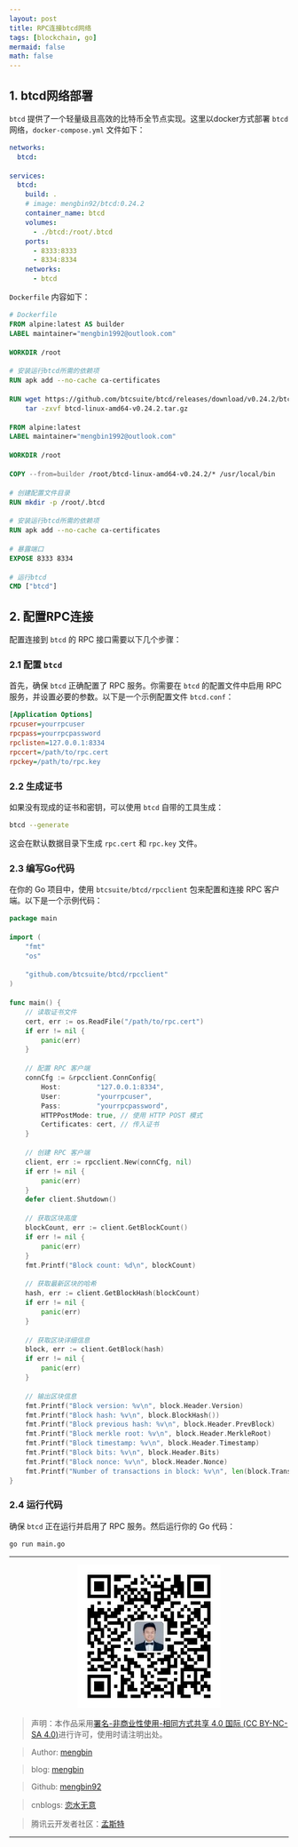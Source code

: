 ```yaml
---
layout: post
title: RPC连接btcd网络
tags: [blockchain, go]
mermaid: false
math: false
---  
```


## 1. btcd网络部署

`btcd` 提供了一个轻量级且高效的比特币全节点实现。这里以docker方式部署 `btcd` 网络，`docker-compose.yml` 文件如下：  

```yaml
networks:
  btcd:

services:
  btcd:
    build: .
    # image: mengbin92/btcd:0.24.2
    container_name: btcd
    volumes:
      - ./btcd:/root/.btcd
    ports:
      - 8333:8333
      - 8334:8334
    networks:
      - btcd
```

`Dockerfile` 内容如下：  

```dockerfile
# Dockerfile
FROM alpine:latest AS builder
LABEL maintainer="mengbin1992@outlook.com"

WORKDIR /root

# 安装运行btcd所需的依赖项
RUN apk add --no-cache ca-certificates

RUN wget https://github.com/btcsuite/btcd/releases/download/v0.24.2/btcd-linux-amd64-v0.24.2.tar.gz && \
    tar -zxvf btcd-linux-amd64-v0.24.2.tar.gz

FROM alpine:latest 
LABEL maintainer="mengbin1992@outlook.com"

WORKDIR /root

COPY --from=builder /root/btcd-linux-amd64-v0.24.2/* /usr/local/bin

# 创建配置文件目录
RUN mkdir -p /root/.btcd

# 安装运行btcd所需的依赖项
RUN apk add --no-cache ca-certificates

# 暴露端口
EXPOSE 8333 8334

# 运行btcd
CMD ["btcd"]
```

## 2. 配置RPC连接

配置连接到 `btcd` 的 RPC 接口需要以下几个步骤：

### 2.1 配置 `btcd`

首先，确保 `btcd` 正确配置了 RPC 服务。你需要在 `btcd` 的配置文件中启用 RPC 服务，并设置必要的参数。以下是一个示例配置文件 `btcd.conf`：

```ini
[Application Options]
rpcuser=yourrpcuser
rpcpass=yourrpcpassword
rpclisten=127.0.0.1:8334
rpccert=/path/to/rpc.cert
rpckey=/path/to/rpc.key
```

### 2.2 生成证书

如果没有现成的证书和密钥，可以使用 `btcd` 自带的工具生成：

```sh
btcd --generate
```

这会在默认数据目录下生成 `rpc.cert` 和 `rpc.key` 文件。

### 2.3 编写Go代码

在你的 Go 项目中，使用 `btcsuite/btcd/rpcclient` 包来配置和连接 RPC 客户端。以下是一个示例代码：

```go
package main

import (
	"fmt"
	"os"

	"github.com/btcsuite/btcd/rpcclient"
)

func main() {
	// 读取证书文件
	cert, err := os.ReadFile("/path/to/rpc.cert")
	if err != nil {
		panic(err)
	}

	// 配置 RPC 客户端
	connCfg := &rpcclient.ConnConfig{
		Host:         "127.0.0.1:8334",
		User:         "yourrpcuser",
		Pass:         "yourrpcpassword",
		HTTPPostMode: true, // 使用 HTTP POST 模式
		Certificates: cert, // 传入证书
	}

	// 创建 RPC 客户端
	client, err := rpcclient.New(connCfg, nil)
	if err != nil {
		panic(err)
	}
	defer client.Shutdown()

	// 获取区块高度
	blockCount, err := client.GetBlockCount()
	if err != nil {
		panic(err)
	}
	fmt.Printf("Block count: %d\n", blockCount)

	// 获取最新区块的哈希
	hash, err := client.GetBlockHash(blockCount)
	if err != nil {
		panic(err)
	}

	// 获取区块详细信息
	block, err := client.GetBlock(hash)
	if err != nil {
		panic(err)
	}

	// 输出区块信息
	fmt.Printf("Block version: %v\n", block.Header.Version)
	fmt.Printf("Block hash: %v\n", block.BlockHash())
	fmt.Printf("Block previous hash: %v\n", block.Header.PrevBlock)
	fmt.Printf("Block merkle root: %v\n", block.Header.MerkleRoot)
	fmt.Printf("Block timestamp: %v\n", block.Header.Timestamp)
	fmt.Printf("Block bits: %v\n", block.Header.Bits)
	fmt.Printf("Block nonce: %v\n", block.Header.Nonce)
	fmt.Printf("Number of transactions in block: %v\n", len(block.Transactions))
}
```

### 2.4 运行代码

确保 `btcd` 正在运行并启用了 RPC 服务。然后运行你的 Go 代码：

```sh
go run main.go
```

---

<div align="center">
  <img src="../img/qrcode_wechat.jpg" alt="孟斯特">
</div>

> 声明：本作品采用[署名-非商业性使用-相同方式共享 4.0 国际 (CC BY-NC-SA 4.0)](https://creativecommons.org/licenses/by-nc-sa/4.0/deed.zh)进行许可，使用时请注明出处。  

> Author: [mengbin](mengbin1992@outlook.com)  

> blog: [mengbin](https://mengbin.top)  

> Github: [mengbin92](https://mengbin92.github.io/)  

> cnblogs: [恋水无意](https://www.cnblogs.com/lianshuiwuyi/)  

> 腾讯云开发者社区：[孟斯特](https://cloud.tencent.com/developer/user/6649301)  

---
